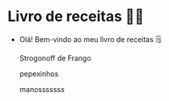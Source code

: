 # Livro de receitas :man_cook:

- Olá! Bem-vindo ao meu livro de receitas :spiral_notepad:

  Strogonoff de Frango
  
  pepexinhos
  
  manosssssss

